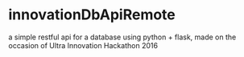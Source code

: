 # innovationDbApiRemote
a simple restful api for a database using python + flask, made on the occasion of Ultra Innovation Hackathon 2016
